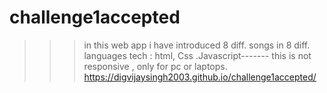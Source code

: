 # challenge1accepted
>>>in this web app i have introduced 8 diff. songs in 8 diff. languages
>>>tech : html, Css .Javascript-------
>>> this is not responsive , only for pc or laptops.
>>>  https://digvijaysingh2003.github.io/challenge1accepted/
